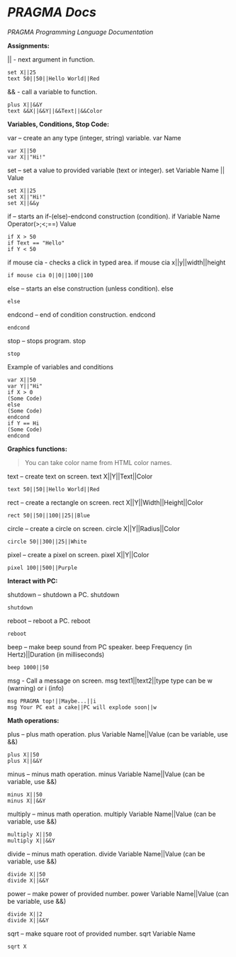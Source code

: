 # _PRAGMA Docs_
_PRAGMA Programming Language Documentation_

**Assignments:**

|| - next argument in function.
```
set X||25
text 50||50||Hello World||Red
```

&& - call a variable to function.
```
plus X||&&Y
text &&X||&&Y||&&Text||&&Color
```

**Variables, Conditions, Stop Code:**

var – create an any type (integer, string) variable.
var Name
```
var X||50
var X||"Hi!"
```

set – set a value to provided variable (text or integer).
set Variable Name || Value
```
set X||25
set X||"Hi!"
set X||&&y
```

if – starts an if-(else)-endcond construction (condition).
if   Variable Name   Operator(>;<;==)   Value
```
if X > 50
if Text == "Hello"
if Y < 50
```

if mouse cia - checks a click in typed area.
if mouse cia x||y||width||height
```
if mouse cia 0||0||100||100
```

else – starts an else construction (unless condition).
else
```
else
```

endcond – end of condition construction.
endcond
```
endcond
```

stop – stops program.
stop
```
stop
```

Example of variables and conditions
```
var X||50
var Y||"Hi"
if X > 0
(Some Code)
else
(Some Code)
endcond
if Y == Hi
(Some Code)
endcond
```

**Graphics functions:**

> You can take color name from HTML color names.

text – create text on screen.
text X||Y||Text||Color
```
text 50||50||Hello World||Red
```

rect – create a rectangle on screen.
rect X||Y||Width||Height||Color
```
rect 50||50||100||25||Blue
```

circle – create a circle on screen.
circle X||Y||Radius||Color
```
circle 50||300||25||White
```

pixel – create a pixel on screen.
pixel X||Y||Color
```
pixel 100||500||Purple
```

**Interact with PC:**

shutdown – shutdown a PC.
shutdown
```
shutdown
```

reboot – reboot a PC.
reboot
```
reboot
```

beep – make beep sound from PC speaker.
beep Frequency (in Hertz)||Duration (in milliseconds)
```
beep 1000||50
```

msg - Call a message on screen.
msg text1||text2||type
type can be w (warning) or i (info)
```
msg PRAGMA top!||Maybe...||i
msg Your PC eat a cake||PC will explode soon||w
```

**Math operations:**

plus – plus math operation.
plus Variable Name||Value (can be variable, use &&)
```
plus X||50
plus X||&&Y
```

minus – minus math operation.
minus Variable Name||Value (can be variable, use &&)
```
minus X||50
minus X||&&Y
```

multiply – minus math operation.
multiply Variable Name||Value (can be variable, use &&)
```
multiply X||50
multiply X||&&Y
```

divide – minus math operation.
divide Variable Name||Value (can be variable, use &&)
```
divide X||50
divide X||&&Y
```

power – make power of provided number.
power Variable Name||Value (can be variable, use &&)
```
divide X||2
divide X||&&Y
```

sqrt – make square root of provided number.
sqrt Variable Name
```
sqrt X
```
